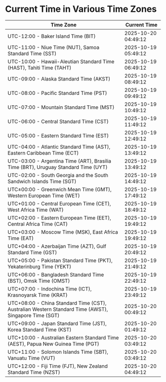 # Current Time in Various Time Zones

| Time Zone | Current Time |
|-----------|--------------|
| UTC-12:00 - Baker Island Time (BIT) | 2025-10-20 04:49:12 |
| UTC-11:00 - Niue Time (NUT), Samoa Standard Time (SST) | 2025-10-19 05:49:12 |
| UTC-10:00 - Hawaii-Aleutian Standard Time (HAST), Tahiti Time (TAHT) | 2025-10-19 06:49:12 |
| UTC-09:00 - Alaska Standard Time (AKST) | 2025-10-19 08:49:12 |
| UTC-08:00 - Pacific Standard Time (PST) | 2025-10-19 09:49:12 |
| UTC-07:00 - Mountain Standard Time (MST) | 2025-10-19 10:49:12 |
| UTC-06:00 - Central Standard Time (CST) | 2025-10-19 11:49:12 |
| UTC-05:00 - Eastern Standard Time (EST) | 2025-10-19 12:49:12 |
| UTC-04:00 - Atlantic Standard Time (AST), Eastern Caribbean Time (ECT) | 2025-10-19 13:49:12 |
| UTC-03:00 - Argentina Time (ART), Brasília Time (BRT), Uruguay Standard Time (UYT) | 2025-10-19 13:49:12 |
| UTC-02:00 - South Georgia and the South Sandwich Islands Time (SGT) | 2025-10-19 14:49:12 |
| UTC±00:00 - Greenwich Mean Time (GMT), Western European Time (WET) | 2025-10-19 17:49:12 |
| UTC+01:00 - Central European Time (CET), West Africa Time (WAT) | 2025-10-19 18:49:12 |
| UTC+02:00 - Eastern European Time (EET), Central Africa Time (CAT) | 2025-10-19 19:49:12 |
| UTC+03:00 - Moscow Time (MSK), East Africa Time (EAT) | 2025-10-19 19:49:12 |
| UTC+04:00 - Azerbaijan Time (AZT), Gulf Standard Time (GST) | 2025-10-19 20:49:12 |
| UTC+05:00 - Pakistan Standard Time (PKT), Yekaterinburg Time (YEKT) | 2025-10-19 21:49:12 |
| UTC+06:00 - Bangladesh Standard Time (BST), Omsk Time (OMST) | 2025-10-19 22:49:12 |
| UTC+07:00 - Indochina Time (ICT), Krasnoyarsk Time (KRAT) | 2025-10-19 23:49:12 |
| UTC+08:00 - China Standard Time (CST), Australian Western Standard Time (AWST), Singapore Time (SGT) | 2025-10-20 00:49:12 |
| UTC+09:00 - Japan Standard Time (JST), Korea Standard Time (KST) | 2025-10-20 01:49:12 |
| UTC+10:00 - Australian Eastern Standard Time (AEST), Papua New Guinea Time (PGT) | 2025-10-20 03:49:12 |
| UTC+11:00 - Solomon Islands Time (SBT), Vanuatu Time (VUT) | 2025-10-20 03:49:12 |
| UTC+12:00 - Fiji Time (FJT), New Zealand Standard Time (NZST) | 2025-10-20 04:49:12 |
